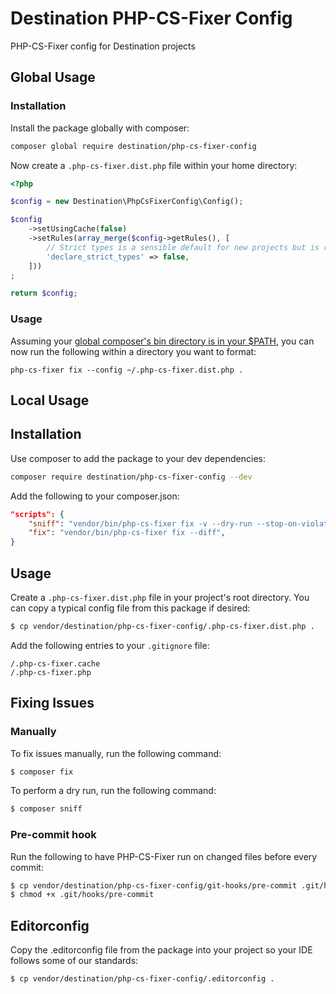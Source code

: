 # Destination PHP-CS-Fixer Config

PHP-CS-Fixer config for Destination projects

## Global Usage

### Installation

Install the package globally with composer:

```bash
composer global require destination/php-cs-fixer-config
```

Now create a `.php-cs-fixer.dist.php` file within your home directory:

```php
<?php

$config = new Destination\PhpCsFixerConfig\Config();

$config
    ->setUsingCache(false)
    ->setRules(array_merge($config->getRules(), [
        // Strict types is a sensible default for new projects but is risky on an existing code base
        'declare_strict_types' => false,
    ]))
;

return $config;
```

### Usage

Assuming your [global composer's bin directory is in your $PATH](https://getcomposer.org/doc/03-cli.md#global), you can now run the following within a directory you want to format:

```
php-cs-fixer fix --config ~/.php-cs-fixer.dist.php .
```

## Local Usage

## Installation

Use composer to add the package to your dev dependencies:

```bash
composer require destination/php-cs-fixer-config --dev
```

Add the following to your composer.json:

```json
"scripts": {
    "sniff": "vendor/bin/php-cs-fixer fix -v --dry-run --stop-on-violation --using-cache=no --diff",
    "fix": "vendor/bin/php-cs-fixer fix --diff",
}
```

## Usage

Create a `.php-cs-fixer.dist.php` file in your project's root directory.
You can copy a typical config file from this package if desired:

```bash
$ cp vendor/destination/php-cs-fixer-config/.php-cs-fixer.dist.php .
```

Add the following entries to your `.gitignore` file:

```
/.php-cs-fixer.cache
/.php-cs-fixer.php
```

## Fixing Issues

### Manually

To fix issues manually, run the following command:

```bash
$ composer fix
```

To perform a dry run, run the following command:

```bash
$ composer sniff
```

### Pre-commit hook

Run the following to have PHP-CS-Fixer run on changed files before every commit:

```bash
$ cp vendor/destination/php-cs-fixer-config/git-hooks/pre-commit .git/hooks/pre-commit
$ chmod +x .git/hooks/pre-commit
```

## Editorconfig

Copy the .editorconfig file from the package into your project so your IDE follows some of our standards:

```bash
$ cp vendor/destination/php-cs-fixer-config/.editorconfig .
```
